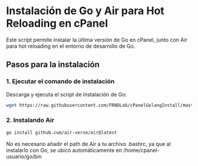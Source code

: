 # Instalación de Go y Air para Hot Reloading en cPanel

Este script permite instalar la última versión de Go en cPanel, junto con Air para hot reloading en el entorno de desarrollo de Go.

## Pasos para la instalación

### 1. Ejecutar el comando de instalación

Descarga y ejecuta el script de instalación de Go:

```bash
wget https://raw.githubusercontent.com/FRNDLab/cPanelGolangInstall/master/install_golang.sh -O install_golang.sh && bash install_golang.sh
```
### 2. Instalando Air
```bash
go install github.com/air-verse/air@latest
```
No es necesario añadir el path de Air a tu archivo .bashrc, ya que al instalarlo con Go, se ubicó automáticamente en /home/cpanel-usuario/go/bin
